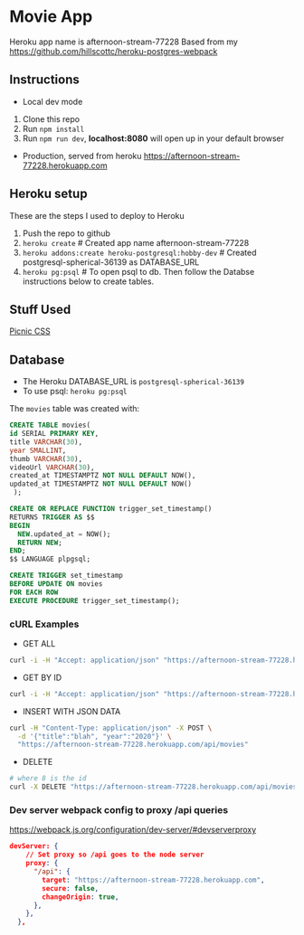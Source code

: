# Movie App

Heroku app name is afternoon-stream-77228
Based from my <https://github.com/hillscottc/heroku-postgres-webpack>

## Instructions

- Local dev mode

1. Clone this repo
2. Run `npm install`
3. Run `npm run dev`, **localhost:8080** will open up in your default browser

- Production, served from heroku
  <https://afternoon-stream-77228.herokuapp.com>

## Heroku setup

These are the steps I used to deploy to Heroku

1. Push the repo to github
2. `heroku create` # Created app name afternoon-stream-77228
3. `heroku addons:create heroku-postgresql:hobby-dev` # Created postgresql-spherical-36139 as DATABASE_URL
4. `heroku pg:psql` # To open psql to db. Then follow the Databse instructions below to create tables.

## Stuff Used

[Picnic CSS](https://picnicss.com/documentation)

## Database

- The Heroku DATABASE_URL is `postgresql-spherical-36139`
- To use psql: `heroku pg:psql`

The `movies` table was created with:

```sql
CREATE TABLE movies(
id SERIAL PRIMARY KEY,
title VARCHAR(30),
year SMALLINT,
thumb VARCHAR(30),
videoUrl VARCHAR(30),
created_at TIMESTAMPTZ NOT NULL DEFAULT NOW(),
updated_at TIMESTAMPTZ NOT NULL DEFAULT NOW()
 );

CREATE OR REPLACE FUNCTION trigger_set_timestamp()
RETURNS TRIGGER AS $$
BEGIN
  NEW.updated_at = NOW();
  RETURN NEW;
END;
$$ LANGUAGE plpgsql;

CREATE TRIGGER set_timestamp
BEFORE UPDATE ON movies
FOR EACH ROW
EXECUTE PROCEDURE trigger_set_timestamp();

```

### cURL Examples

- GET ALL

```bash
curl -i -H "Accept: application/json" "https://afternoon-stream-77228.herokuapp.com/api/movies"
```

- GET BY ID

```bash
curl -i -H "Accept: application/json" "https://afternoon-stream-77228.herokuapp.com/api/movies/1"
```

- INSERT WITH JSON DATA

```bash
curl -H "Content-Type: application/json" -X POST \
  -d '{"title":"blah", "year":"2020"}' \
  "https://afternoon-stream-77228.herokuapp.com/api/movies"
```

- DELETE

```bash
# where 8 is the id
curl -X DELETE "https://afternoon-stream-77228.herokuapp.com/api/movies/8"
```

### Dev server webpack config to proxy /api queries

<https://webpack.js.org/configuration/dev-server/#devserverproxy>

```json
devServer: {
    // Set proxy so /api goes to the node server
    proxy: {
      "/api": {
        target: "https://afternoon-stream-77228.herokuapp.com",
        secure: false,
        changeOrigin: true,
      },
    },
  },
```
